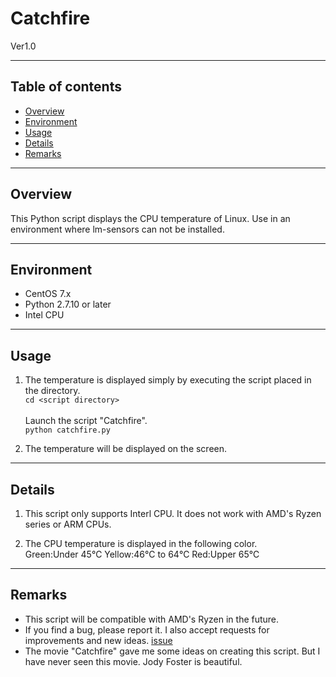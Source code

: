 Catchfire
====
Ver1.0
- - -
Table of contents
----
* [Overview](#chap1)
* [Environment](#chap2)
* [Usage](#chap3)
* [Details](#chap4)
* [Remarks](#chap5)


<a id="chap1"></a>
<a href="#chap1"></a>
- - -
Overview
----
This Python script displays the CPU temperature of Linux. Use in an environment where lm-sensors can not be installed.


<a id="chap2"></a>
<a href="#chap2"></a>
- - -
Environment
----
- CentOS 7.x
- Python 2.7.10 or later
- Intel CPU


<a id="chap3"></a>
<a href="#chap3"></a>
- - -
Usage
----
1. The temperature is displayed simply by executing the script placed in the directory.<br>
`cd <script directory>`<br><br>
Launch the script "Catchfire".<br>
`python catchfire.py`<br>

1. The temperature will be displayed on the screen.


<a id="chap4"></a>
<a href="#chap4"></a>
- - -
Details
----
1. This script only supports Interl CPU. It does not work with AMD's Ryzen series or ARM CPUs.

1. The CPU temperature is displayed in the following color.<br>
Green:Under 45℃
Yellow:46℃ to 64℃
Red:Upper 65℃


<a id="chap5"></a>
<a href="#chap5"></a>
- - -
Remarks
----
- This script will be compatible with AMD's Ryzen in the future.
- If you find a bug, please report it. I also accept requests for improvements and new ideas. [issue](https://github.com/Yuki-Matsumura/catchfire/issues)
- The movie "Catchfire" gave me some ideas on creating this script. But I have never seen this movie. Jody Foster is beautiful.
